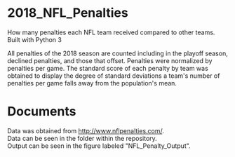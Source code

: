 # 2018_NFL_Penalties
How many penalties each NFL team received compared to other teams.
Built with Python 3

All penalties of the 2018 season are counted including in the playoff season, declined penalties, and those that offset. Penalties were normalized by penalties per game. The standard score of each penalty by team was obtained to display the degree of standard deviations a team's number of penalties per game falls away from the population's mean.

# Documents
Data was obtained from http://www.nflpenalties.com/. \
Data can be seen in the folder within the repository.\
Output can be seen in the figure labeled "NFL_Penalty_Output".

